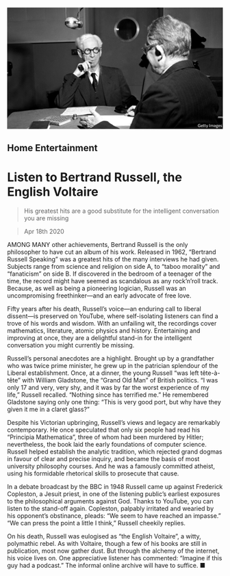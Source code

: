 ![](./images/20200418_BKP506.jpg)

## Home Entertainment

# Listen to Bertrand Russell, the English Voltaire

> His greatest hits are a good substitute for the intelligent conversation you are missing

> Apr 18th 2020

AMONG MANY other achievements, Bertrand Russell is the only philosopher to have cut an album of his work. Released in 1962, “Bertrand Russell Speaking” was a greatest hits of the many interviews he had given. Subjects range from science and religion on side A, to “taboo morality” and “fanaticism” on side B. If discovered in the bedroom of a teenager of the time, the record might have seemed as scandalous as any rock’n’roll track. Because, as well as being a pioneering logician, Russell was an uncompromising freethinker—and an early advocate of free love.

Fifty years after his death, Russell’s voice—an enduring call to liberal dissent—is preserved on YouTube, where self-isolating listeners can find a trove of his words and wisdom. With an unfailing wit, the recordings cover mathematics, literature, atomic physics and history. Entertaining and improving at once, they are a delightful stand-in for the intelligent conversation you might currently be missing.

Russell’s personal anecdotes are a highlight. Brought up by a grandfather who was twice prime minister, he grew up in the patrician splendour of the Liberal establishment. Once, at a dinner, the young Russell “was left tête-à-tête” with William Gladstone, the “Grand Old Man” of British politics. “I was only 17 and very, very shy, and it was by far the worst experience of my life,” Russell recalled. “Nothing since has terrified me.” He remembered Gladstone saying only one thing: “This is very good port, but why have they given it me in a claret glass?”

Despite his Victorian upbringing, Russell’s views and legacy are remarkably contemporary. He once speculated that only six people had read his “Principia Mathematica”, three of whom had been murdered by Hitler; nevertheless, the book laid the early foundations of computer science. Russell helped establish the analytic tradition, which rejected grand dogmas in favour of clear and precise inquiry, and became the basis of most university philosophy courses. And he was a famously committed atheist, using his formidable rhetorical skills to prosecute that cause.

In a debate broadcast by the BBC in 1948 Russell came up against Frederick Copleston, a Jesuit priest, in one of the listening public’s earliest exposures to the philosophical arguments against God. Thanks to YouTube, you can listen to the stand-off again. Copleston, palpably irritated and wearied by his opponent’s obstinance, pleads: “We seem to have reached an impasse.” “We can press the point a little I think,” Russell cheekily replies.

On his death, Russell was eulogised as “the English Voltaire”, a witty, polymathic rebel. As with Voltaire, though a few of his books are still in publication, most now gather dust. But through the alchemy of the internet, his voice lives on. One appreciative listener has commented: “Imagine if this guy had a podcast.” The informal online archive will have to suffice. ■